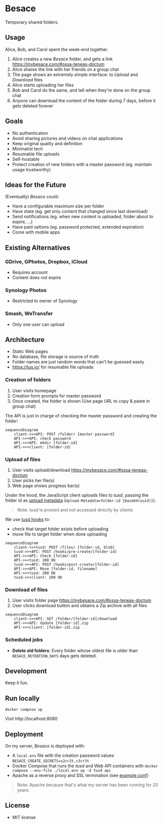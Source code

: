 # Besace

Temporary shared folders.

## Usage

Alice, Bob, and Carol spent the week-end together.

1. Alice creates a new *Besace* folder, and gets a link https://mybesace.com/#ossa-teneas-doctum
2. Alice shares the link with her friends on a group chat
3. The page shows an extremely simple interface: to *Upload* and *Download* files
4. Alice starts uploading her files
5. Bob and Carol do the same, and tell when they're done on the group chat
6. Anyone can download the content of the folder during 7 days, before it gets deleted forever

## Goals

- No authentication
- Avoid sharing pictures and videos on chat applications
- Keep original quality and definition
- Minimalist tech
- Resumable file uploads
- Self-hostable
- Protect creation of new folders with a master password (eg. maintain usage trustworthy)

## Ideas for the Future

(Eventually) *Besace* could:

- Have a configurable maximum size per folder
- Have state (eg. get only content that changed since last download)
- Send notifications (eg. when new content is uploaded, folder about to expire, ...)
- Have paid options (eg. password protected, extended expiration)
- Come with mobile apps

## Existing Alternatives

### GDrive, GPhotos, Dropbox, iCloud

- Requires account
- Content does not expire

### Synology Photos

- Restricted to owner of Synology

### Smash, WeTransfer

- Only one user can upload

## Architecture

* Static Web pages
* No database, file storage is source of truth
* Folder names are just random words that can't be guessed easily
* https://tus.io/ for resumable file uploads

### Creation of folders

1. User visits homepage
2. Creation form prompts for master password
3. Once created, the folder is shown (Use page URL to copy & paste in group chat)


The API is just in charge of checking the master password and creating the folder:

```mermaid
sequenceDiagram
    client->>+API: POST /folder/ [master password]
    API->>+API: check password
    API->>+API: mkdir [folder-id]
    API->>+client: [folder-id]
```

### Upload of files

1. User visits upload/download https://mybesace.com/#ossa-teneas-doctum
2. User picks her file(s)
3. Web page shows progress bar(s)

Under the hood, the JavaScript client uploads files to *tusd*, passing the folder id as [upload metadata](https://tus.io/protocols/resumable-upload#upload-metadata) (`Upload-Metadata=folder-id {base64(uuid)}`).

> Note: *tusd* is proxied and not accessed directly by clients

We use [tusd hooks](https://github.com/tus/tusd/blob/main/docs/hooks.md) to:

- check that target folder exists before uploading
- move file to target folder when done uploading

```mermaid
sequenceDiagram
    client->>+tusd: POST /files/ [folder-id, blob]
    tusd->>+API: POST /hooks/pre-create/[folder-id]
    API->>+API: Check [folder-id]
    API->>+tusd: 200 OK
    tusd->>+API: POST /hooks/post-create/[folder-id]
    API->>+API: Move [folder-id, filename]
    API->>+tusd: 200 OK
    tusd->>+client: 200 OK
```

### Download of files

1. User visits folder page https://mybesace.com/#ossa-teneas-doctum
2. User clicks download button and obtains a Zip archive with all files

```mermaid
sequenceDiagram
    client->>+API: GET /folder/[folder-id]/download
    API->>+API: Update [folder-id].zip
    API->>+client: [folder-id].zip
```

### Scheduled jobs

* **Delete old folders**: Every folder whose oldest file is older than `BESACE_RETENTION_DAYS` days gets deleted.

## Development

Keep it fun.

## Run locally

```
docker compose up
```

Visit http://localhost:8080

## Deployment

On my server, *Besace* is deployed with:

* A `local.env` file with the creation password values `BESACE_CREATE_SECRETS=s2cr2t,s3cr3t`
* Docker Compose that runs the *tusd* and Web API containers with `docker compose --env-file ./local.env up -d tusd api`
* Apache as a reverse proxy and SSL termination (see [example conf](config/apache2.conf))

> Note: Apache because that's what my server has been running for 20 years.

## License

- MIT license

